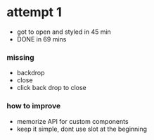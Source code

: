 

# attempt 1
- got to open and styled in 45 min
- DONE in 69 mins

### missing
- backdrop
- close
- click back drop to close


### how to improve
- memorize API for custom components
- keep it simple, dont use slot at the beginning

